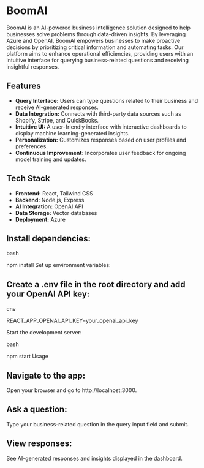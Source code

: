 # BoomAI

BoomAI is an AI-powered business intelligence solution designed to help businesses solve problems through data-driven insights. By leveraging Azure and OpenAI, BoomAI empowers businesses to make proactive decisions by prioritizing critical information and automating tasks. Our platform aims to enhance operational efficiencies, providing users with an intuitive interface for querying business-related questions and receiving insightful responses.

## Features

- **Query Interface:** Users can type questions related to their business and receive AI-generated responses.
- **Data Integration:** Connects with third-party data sources such as Shopify, Stripe, and QuickBooks.
- **Intuitive UI:** A user-friendly interface with interactive dashboards to display machine learning-generated insights.
- **Personalization:** Customizes responses based on user profiles and preferences.
- **Continuous Improvement:** Incorporates user feedback for ongoing model training and updates.

## Tech Stack

- **Frontend:** React, Tailwind CSS
- **Backend:** Node.js, Express
- **AI Integration:** OpenAI API
- **Data Storage:** Vector databases
- **Deployment:** Azure

## Install dependencies:

bash

npm install
Set up environment variables:

## Create a .env file in the root directory and add your OpenAI API key:

env

REACT_APP_OPENAI_API_KEY=your_openai_api_key

Start the development server:

bash

npm start
Usage

## Navigate to the app:
Open your browser and go to http://localhost:3000.

## Ask a question:
Type your business-related question in the query input field and submit.

## View responses:
See AI-generated responses and insights displayed in the dashboard.
